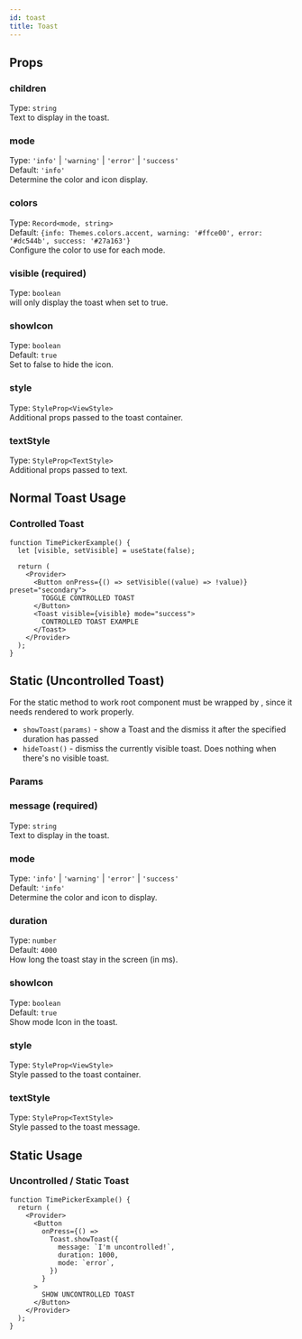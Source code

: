 ```yaml
---
id: toast
title: Toast
---
```


## Props

### children

Type: `string`  
Text to display in the toast.

### mode

Type: `'info'` | `'warning'` | `'error'` | `'success'`  
Default: `'info'`  
Determine the color and icon display.

### colors

Type: `Record<mode, string>`  
Default: `{info: Themes.colors.accent, warning: '#ffce00', error: '#dc544b', success: '#27a163'}`  
Configure the color to use for each mode.

### visible (required)

Type: `boolean`  
will only display the toast when set to true.

### showIcon

Type: `boolean`  
Default: `true`  
Set to false to hide the icon.

### style

Type: `StyleProp<ViewStyle>`  
Additional props passed to the toast container.

### textStyle

Type: `StyleProp<TextStyle>`  
Additional props passed to text.

## Normal Toast Usage

### Controlled Toast

```tsx live
function TimePickerExample() {
  let [visible, setVisible] = useState(false);

  return (
    <Provider>
      <Button onPress={() => setVisible((value) => !value)} preset="secondary">
        TOGGLE CONTROLLED TOAST
      </Button>
      <Toast visible={visible} mode="success">
        CONTROLLED TOAST EXAMPLE
      </Toast>
    </Provider>
  );
}
```

## Static (Uncontrolled Toast)

For the static method to work root component must be wrapped by <Provider />, since it needs rendered <ToastContainer /> to work properly.

- `showToast(params)` - show a Toast and the dismiss it after the specified duration has passed
- `hideToast()` - dismiss the currently visible toast. Does nothing when there's no visible toast.

### Params

### message (required)

Type: `string`  
Text to display in the toast.

### mode

Type: `'info'` | `'warning'` | `'error'` | `'success'`  
Default: `'info'`  
Determine the color and icon to display.

### duration

Type: `number`  
Default: `4000`  
How long the toast stay in the screen (in ms).

### showIcon

Type: `boolean`  
Default: `true`  
Show mode Icon in the toast.

### style

Type: `StyleProp<ViewStyle>`  
Style passed to the toast container.

### textStyle

Type: `StyleProp<TextStyle>`  
Style passed to the toast message.

## Static Usage

### Uncontrolled / Static Toast

```tsx live
function TimePickerExample() {
  return (
    <Provider>
      <Button
        onPress={() =>
          Toast.showToast({
            message: `I'm uncontrolled!`,
            duration: 1000,
            mode: `error`,
          })
        }
      >
        SHOW UNCONTROLLED TOAST
      </Button>
    </Provider>
  );
}
```
